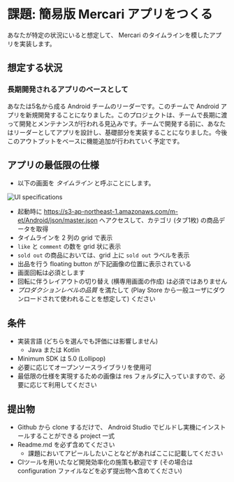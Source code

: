 # 課題: 簡易版 Mercari アプリをつくる

あなたが特定の状況にいると想定して、 Mercari のタイムラインを模したアプリを実装します。

## 想定する状況

### 長期開発されるアプリのベースとして

あなたは5名から成る Android チームのリーダーです。このチームで Android アプリを新規開発することになりました。このプロジェクトは、チームで長期に渡って開発とメンテナンスが行われる見込みです。チームで開発する前に、あなたはリーダーとしてアプリを設計し、基礎部分を実装することになりました。今後このアウトプットをベースに機能追加が行われていく予定です。

## アプリの最低限の仕様

- 以下の画面を *タイムライン* と呼ぶことにします。

![UI specifications](https://s3-ap-northeast-1.amazonaws.com/m-et/Android/images/c0e83506-0876-4e49-ad00-1f082a2e56ee.jpg)

- 起動時に https://s3-ap-northeast-1.amazonaws.com/m-et/Android/json/master.json へアクセスして、カテゴリ (タブ1枚) の商品データを取得
- タイムラインを 2 列の grid で表示
- `like` と `comment` の数を grid 状に表示
- `sold out` の商品においては、grid 上に `sold out` ラベルを表示
- 出品を行う floating button が下記画像の位置に表示されている
- 画面回転は必須とします
- 回転に伴うレイアウトの切り替え (横専用画面の作成) は必須ではありません
- *プロダクションレベルの品質* を満たして (Play Store から一般ユーザにダウンロードされて使われることを想定して) ください

## 条件

- 実装言語 (どちらを選んでも評価には影響しません)
    - Java または Kotlin
- Minimum SDK は 5.0 (Lollipop)
- 必要に応じてオープンソースライブラリを使用可
- 最低限の仕様を実現するための画像は res フォルダに入っていますので、必要に応じて利用してください

## 提出物

- Github から clone するだけで、 Android Studio でビルドし実機にインストールすることができる project 一式
- Readme.md を必ず含めてください
    - 課題においてアピールしたいことなどがあればここに記載してください
- CIツールを用いたなど開発効率化の施策も歓迎です (その場合は configuration ファイルなどを必ず提出物へ含めてください)
